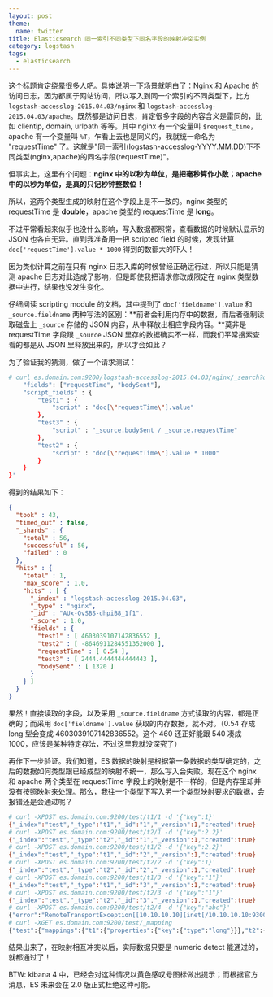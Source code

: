 ```yaml
---
layout: post
theme:
  name: twitter
title: Elasticsearch 同一索引不同类型下同名字段的映射冲突实例
category: logstash
tags:
  - elasticsearch
---
```


这个标题肯定绕晕很多人吧。具体说明一下场景就明白了：Nginx 和 Apache 的访问日志，因为都属于网站访问，所以写入到同一个索引的不同类型下，比方 `logstash-accesslog-2015.04.03/nginx` 和 `logstash-accesslog-2015.04.03/apache`。既然都是访问日志，肯定很多字段的内容含义是雷同的，比如 clientip, domain, urlpath 等等。其中 nginx 有一个变量叫 `$request_time`，apache 有一个变量叫 `%T`，乍看上去也是同义的，我就统一命名为 "requestTime" 了。这就是"同一索引(logstash-accesslog-YYYY.MM.DD)下不同类型(nginx,apache)的同名字段(requestTime)"。

但事实上，这里有个问题：**nginx 中的以秒为单位，是把毫秒算作小数；apache 中的以秒为单位，是真的只记秒钟整数位！**

所以，这两个类型生成的映射在这个字段上是不一致的。nginx 类型的 requestTime 是 **double**，apache 类型的 requestTime 是 **long**。

不过平常看起来似乎也没什么影响，写入数据都照常，查看数据的时候默认显示的 JSON 也各自无异。直到我准备用一把 scripted field 的时候，发现计算 `doc['requestTime'].value * 1000` 得到的数都大的吓人！

因为类似计算之前在只有 nginx 日志入库的时候曾经正确运行过，所以只能是猜测 apache 日志对此造成了影响，但是即使我把请求修改成限定在 nginx 类型数据中进行，结果也没发生变化。

仔细阅读 scripting module 的文档，其中提到了 `doc['fieldname'].value` 和 `_source.fieldname` 两种写法的区别：**前者会利用内存中的数据，而后者强制读取磁盘上 `_source` 存储的 JSON 内容，从中释放出相应字段内容。**莫非是 requestTime 字段跟 `_source` JSON 里存的数据确实不一样，而我们平常搜索查看的都是从 JSON 里释放出来的，所以才会如此？

为了验证我的猜测，做了一个请求测试：

```bash
# curl es.domain.com:9200/logstash-accesslog-2015.04.03/nginx/_search?q=_id:AUx-QvSBS-dhpiB8_1f1\&pretty -d '{
    "fields": ["requestTime", "bodySent"],
    "script_fields" : {
        "test1" : {
            "script" : "doc[\"requestTime\"].value"
        },
        "test3" : {
            "script" : "_source.bodySent / _source.requestTime"
        },
        "test2" : {
            "script" : "doc[\"requestTime\"].value * 1000"
        }
    }
}'
```

得到的结果如下：

```json
{
  "took" : 43,
  "timed_out" : false,
  "_shards" : {
    "total" : 56,
    "successful" : 56,
    "failed" : 0
  },
  "hits" : {
    "total" : 1,
    "max_score" : 1.0,
    "hits" : [ {
      "_index" : "logstash-accesslog-2015.04.03",
      "_type" : "nginx",
      "_id" : "AUx-QvSBS-dhpiB8_1f1",
      "_score" : 1.0,
      "fields" : {
        "test1" : [ 4603039107142836552 ],
        "test2" : [ -8646911284551352000 ],
        "requestTime" : [ 0.54 ],
        "test3" : [ 2444.4444444444443 ],
        "bodySent" : [ 1320 ]
      }
    } ]
  }
}
```

果然！直接读取的字段，以及采用 `_source.fieldname` 方式读取的内容，都是正确的；而采用 `doc['fieldname'].value` 获取的内存数据，就不对。（0.54 存成 long 型会变成 4603039107142836552。这个 460 还正好能跟 540 凑成 1000，应该是某种特定存法，不过这里我就没深究了）

再作下一步验证。我们知道，ES 数据的映射是根据第一条数据的类型确定的，之后的数据如何类型跟已经成型的映射不统一，那么写入会失败。现在这个 nginx 和 apache 两个类型在 requestTime 字段上的映射是不一样的，但是内存里却并没有按照映射来处理。那么，我往一个类型下写入另一个类型映射要求的数据，会报错还是会通过呢？

```bash
# curl -XPOST es.domain.com:9200/test/t1/1 -d '{"key":1}'
{"_index":"test","_type":"t1","_id":"1","_version":1,"created":true}
# curl -XPOST es.domain.com:9200/test/t2/1 -d '{"key":2.2}'
{"_index":"test","_type":"t2","_id":"1","_version":1,"created":true}
# curl -XPOST es.domain.com:9200/test/t1/2 -d '{"key":2.2}'
{"_index":"test","_type":"t1","_id":"2","_version":1,"created":true}
# curl -XPOST es.domain.com:9200/test/t2/2 -d '{"key":1}'
{"_index":"test","_type":"t2","_id":"2","_version":1,"created":true}
# curl -XPOST es.domain.com:9200/test/t1/3 -d '{"key":"1"}'
{"_index":"test","_type":"t1","_id":"3","_version":1,"created":true}
# curl -XPOST es.domain.com:9200/test/t2/3 -d '{"key":"1"}'
{"_index":"test","_type":"t2","_id":"3","_version":1,"created":true}
# curl -XPOST es.domain.com:9200/test/t2/4 -d '{"key":"abc"}'
{"error":"RemoteTransportException[[10.10.10.10][inet[/10.10.10.10:9300]][indices:data/write/index]]; nested: MapperParsingException[failed to parse [key]]; nested: NumberFormatException[For input string: \"abc\"]; ","status":400}
# curl -XGET es.domain.com:9200/test/_mapping
{"test":{"mappings":{"t1":{"properties":{"key":{"type":"long"}}},"t2":{"properties":{"key":{"type":"double"}}}}}}
```

结果出来了，在映射相互冲突以后，实际数据只要是 numeric detect 能通过的，就都通过了！

BTW: kibana 4 中，已经会对这种情况以黄色感叹号图标做出提示；而根据官方消息，ES 未来会在 2.0 版正式杜绝这种可能。
